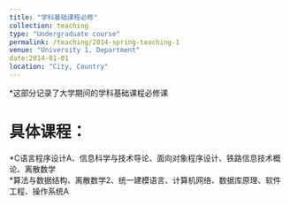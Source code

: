 ```yaml
---
title: "学科基础课程必修"
collection: teaching
type: "Undergraduate course"
permalink: /teaching/2014-spring-teaching-1
venue: "University 1, Department"
date:2014-01-01 
location: "City, Country"
---
```


*这部分记录了大学期间的学科基础课程必修课

具体课程：
======

*C语言程序设计A、信息科学与技术导论、面向对象程序设计、铁路信息技术概论、离散数学  
*算法与数据结构、离散数学2、统一建模语言、计算机网络、数据库原理、软件工程、操作系统A
